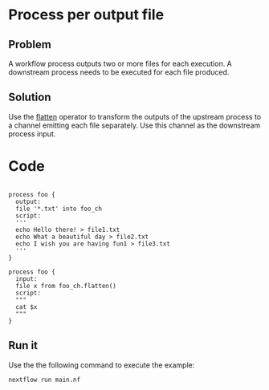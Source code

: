 # Process per output file 

## Problem 

A workflow process outputs two or more files for each execution. A downstream
process needs to be executed for each file produced.

## Solution

Use the [flatten](https://www.nextflow.io/docs/latest/operator.html#flatten) operator to 
transform the outputs of the upstream process to a channel emitting each file separately. 
Use this channel as the downstream process input. 


# Code 

```nextflow

process foo {
  output:
  file '*.txt' into foo_ch 
  script:
  '''
  echo Hello there! > file1.txt
  echo What a beautiful day > file2.txt
  echo I wish you are having fun1 > file3.txt 
  ''' 
}

process foo {
  input: 
  file x from foo_ch.flatten()
  script:
  """
  cat $x
  """
}
```

## Run it

Use the the following command to execute the example:

    nextflow run main.nf

